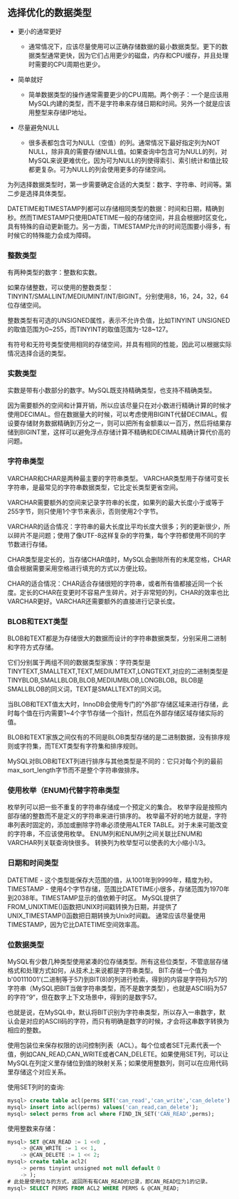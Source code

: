 ## 选择优化的数据类型
- 更小的通常更好
  - 通常情况下，应该尽量使用可以正确存储数据的最小数据类型。更下的数据类型通常更快，因为它们占用更少的磁盘，内存和CPU缓存，并且处理时需要的CPU周期也更少。
  
- 简单就好
  - 简单数据类型的操作通常需要更少的CPU周期。两个例子：一个是应该用MySQL内建的类型，而不是字符串来存储日期和时间。另外一个就是应该用整型来存储IP地址。
 
- 尽量避免NULL
  - 很多表都包含可为NULL（空值）的列。通常情况下最好指定列为NOT NULL，除非真的需要存储NULL值。如果查询中包含可为NULL的列，对MySQL来说更难优化，因为可为NULL的列使得索引、索引统计和值比较都更复杂。可为NULL的列会使用更多的存储空间。
  
为列选择数据类型时，第一步需要确定合适的大类型：数字、字符串、时间等。第二步是选择具体类型。

DATETIME和TIMESTAMP列都可以存储相同类型的数据：时间和日期，精确到秒。然而TIMESTAMP只使用DATETIME一般的存储空间，并且会根据时区变化，具有特殊的自动更新能力。另一方面，TIMESTAMP允许的时间范围要小得多，有时候它的特殊能力会成为障碍。

### 整数类型
有两种类型的数字：整数和实数。

如果存储整数，可以使用的整数类型：TINYINT/SMALLINT/MEDIUMINT/INT/BIGINT。分别使用8，16，24，32，64位存储空间。

整数类型有可选的UNSIGNED属性，表示不允许负值，比如TINYINT UNSIGNED的取值范围为0~255，而TINYINT的取值范围为-128~127。

有符号和无符号类型使用相同的存储空间，并具有相同的性能，因此可以根据实际情况选择合适的类型。

### 实数类型
实数是带有小数部分的数字。MySQL既支持精确类型，也支持不精确类型。

因为需要额外的空间和计算开销，所以应该尽量只在对小数进行精确计算的时候才使用DECIMAL。但在数据量大的时候，可以考虑使用BIGINT代替DECIMAL。假设要存储财务数据精确到万分之一，则可以把所有金额乘以一百万，然后将结果存储到BIGINT里，这样可以避免浮点存储计算不精确和DECIMAL精确计算代价高的问题。

### 字符串类型
VARCHAR和CHAR是两种最主要的字符串类型。
VARCHAR类型用于存储可变长字符串，是最常见的字符串数据类型，它比定长类型更省空间。

VARCHAR需要额外的空间来记录字符串的长度，如果列的最大长度小于或等于255字节，则只使用1个字节来表示，否则使用2个字节。

VARCHAR的适合情况：字符串的最大长度比平均长度大很多；列的更新很少，所以碎片不是问题；使用了像UTF-8这样复杂的字符集，每个字符都使用不同的字节数进行存储。

CHAR类型是定长的，当存储CHAR值时，MySQL会删除所有的末尾空格，CHAR值会根据需要采用空格进行填充的方式以方便比较。

CHAR的适合情况：CHAR适合存储很短的字符串，或者所有值都接近同一个长度。定长的CHAR在变更时不容易产生碎片。对于非常短的列，CHAR的效率也比VARCHAR更好。VARCHAR还需要额外的直接进行记录长度。

### BLOB和TEXT类型
BLOB和TEXT都是为存储很大的数据而设计的字符串数据类型，分别采用二进制和字符方式存储。

它们分别属于两组不同的数据类型家族：字符类型是TINYTEXT,SMALLTEXT,TEXT,MEDIUMTEXT,LONGTEXT,对应的二进制类型是TINYBLOB,SMALLBLOB,BLOB,MEDIUMBLOB,LONGBLOB。BLOB是SMALLBLOB的同义词，TEXT是SMALLTEXT的同义词。

当BLOB和TEXT值太大时，InnoDB会使用专门的"外部“存储区域来进行存储，此时每个值在行内需要1~4个字节存储一个指针，然后在外部存储区域存储实际的值。

BLOB和TEXT家族之间仅有的不同是BLOB类型存储的是二进制数据，没有排序规则或字符集，而TEXT类型有字符集和排序规则。

MySQL对BLOB和TEXT列进行排序与其他类型是不同的：它只对每个列的最前max_sort_length字节而不是整个字符串做排序。

### 使用枚举（ENUM)代替字符串类型
枚举列可以把一些不重复的字符串存储成一个预定义的集合。
枚举字段是按照内部存储的整数而不是定义的字符串来进行排序的。
枚举最不好的地方就是，字符串列表时固定的，添加或删除字符串必须使用ALTER TABLE。对于未来可能改变的字符串，不应该使用枚举。
ENUM列和ENUM列之间关联比ENUM和VARCHAR列关联查询快很多。
转换列为枚举型可以使表的大小缩小1/3。

### 日期和时间类型
DATETIME
    - 这个类型能保存大范围的值，从1001年到9999年，精度为秒。
TIMESTAMP
    - 使用4个字节存储，范围比DATETIME小很多，存储范围为1970年到2038年。TIMESTAMP显示的值依赖于时区。
MySQL提供了FROM_UNIXTIME()函数把UNIX时间戳转换为日期，并提供了UNIX_TIMESTAMP()函数把日期转换为Unix时间戳。
通常应该尽量使用TIMESTAMP，因为它比DATETIME空间效率高。

### 位数据类型
MySQL有少数几种类型使用紧凑的位存储类型。所有这些位类型，不管底层存储格式和处理方式如何，从技术上来说都是字符串类型。
BIT:存储一个值为b'00111001'(二进制等于57)到BIT(8)的列进行检索，得到的内容是字符码为57的字符串（MySQL把BIT当做字符串类型，而不是数字类型），也就是ASCII码为57的字符”9“，但在数字上下文场景中，得到的是数字57。

也就是说，在MySQL中，默认将BIT识别为字符串类型，所以存入一串数字，默认会是对应的ASCII码的字符，而只有明确是数字的时候，才会将这串数字转换为相应的整数。

使用包装位来保存权限的访问控制列表（ACL）。每个位或者SET元素代表一个值，例如CAN_READ,CAN_WRITE或者CAN_DELETE。如果使用SET列，可以让MySQL在列定义里存储位到值的映射关系；如果使用整数列，则可以在应用代码里存储这个对应关系。

使用SET列时的查询:
```SQL
mysql> create table acl(perms SET('can_read','can_write','can_delete') not null);
mysql> insert into acl(perms) values('can_read,can_delete');
mysql> select perms from acl where FIND_IN_SET('CAN_READ',perms);
```

使用整数来存储：
```SQL
mysql> SET @CAN_READ := 1 <<0 ,
    -> @CAN_WRITE := 1 << 1,
    -> @CAN_DELETE := 1 << 2;
mysql> create table acl2(
    -> perms tinyint unsigned not null default 0
    -> );
# 此处是使用位与的方式，返回所有有CAN_READ的记录，即CAN_READ位为1的记录。
mysql> SELECT PERMS FROM ACL2 WHERE PERMS & @CAN_READ; 
```


